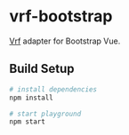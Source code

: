 # vrf-bootstrap

[Vrf](https://github.com/dimailn/vrf) adapter for Bootstrap Vue.

>

## Build Setup

``` bash
# install dependencies
npm install

# start playground
npm start
```

